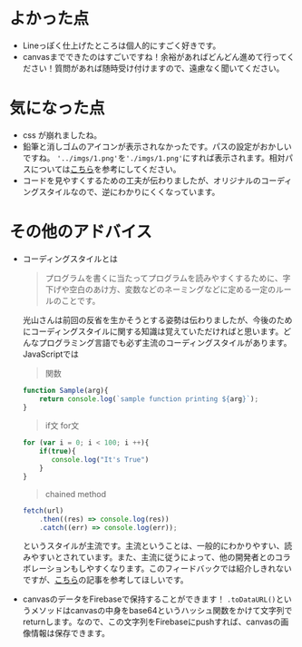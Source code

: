 # よかった点
- Lineっぽく仕上げたところは個人的にすごく好きです。
- canvasまでできたのはすごいですね！余裕があればどんどん進めて行ってください！質問があれば随時受け付けますので、遠慮なく聞いてください。

# 気になった点
- css が崩れましたね。
- 鉛筆と消しゴムのアイコンが表示されなかったです。パスの設定がおかしいですね。
`'../imgs/1.png'`を`'./imgs/1.png'`にすれば表示されます。相対パスについては[こちら](https://webliker.info/78726/)を参考にしてください。
- コードを見やすくするための工夫が伝わりましたが、オリジナルのコーディングスタイルなので、逆にわかりにくくなっています。

# その他のアドバイス
- コーディングスタイルとは
    > プログラムを書くに当たってプログラムを読みやすくするために、字下げや空白のあけ方、変数などのネーミングなどに定める一定のルールのことです。

    光山さんは前回の反省を生かそうとする姿勢は伝わりましたが、今後のためにコーディングスタイルに関する知識は覚えていただければと思います。どんなプログラミング言語でも必ず主流のコーディングスタイルがあります。JavaScriptでは

    > 関数

    ```js
    function Sample(arg){
        return console.log(`sample function printing ${arg}`);
    }
    ```
    > if文 for文
    ```js
    for (var i = 0; i < 100; i ++){
        if(true){
           console.log("It's True")
        }
    }
    ```
    > chained method
    ```js
    fetch(url)
        .then((res) => console.log(res))
        .catch((err) => console.log(err));
    ```

    というスタイルが主流です。主流ということは、一般的にわかりやすい、読みやすいとされています。また、主流に従うによって、他の開発者とのコラボレーションもしやすくなります。このフィードバックでは紹介しきれないですが、[こちら](https://qiita.com/takeharu/items/dee0972e5f39bfd4d7c8)の記事を参考してほしいです。

- canvasのデータをFirebaseで保持することができます！
`.toDataURL()`というメソッドはcanvasの中身をbase64というハッシュ関数をかけて文字列でreturnします。なので、この文字列をFirebaseにpushすれば、canvasの画像情報は保存できます。